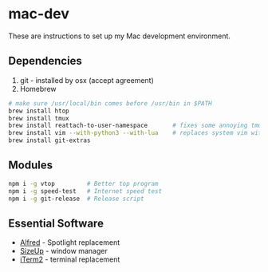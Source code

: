 # mac-dev
These are instructions to set up my Mac development environment.

## Dependencies
1. git - installed by osx (accept agreement)
2. Homebrew

```bash
# make sure /usr/local/bin comes before /usr/bin in $PATH
brew install htop
brew install tmux
brew install reattach-to-user-namespace       # fixes some annoying tmux shortcomings on osx
brew install vim --with-python3 --with-lua    # replaces system vim with vim8 w/python and lua support
brew install git-extras

```

## Modules
```bash
npm i -g vtop         # Better top program
npm i -g speed-test   # Internet speed test
npm i -g git-release  # Release script
```

## Essential Software
- [Alfred](https://www.alfredapp.com/) - Spotlight replacement
- [SizeUp](http://www.irradiatedsoftware.com/sizeup/) - window manager
- [iTerm2](https://www.iterm2.com/version3.html) - terminal replacement
